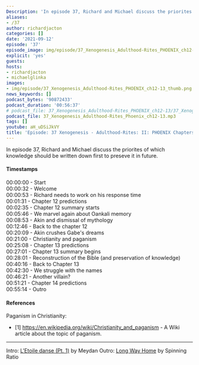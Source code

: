 ```yaml
---
Description: 'In episode 37, Richard and Michael discuss the priorites of which knowledge should be written down first to preseve it in future.'
aliases:
- /37
author: richardjacton
categories: []
date: '2021-09-12'
episode: '37'
episode_image: img/episode/37_Xenogenesis_Adulthood-Rites_PHOENIX_ch12-13_thumb.png
explicit: 'yes'
guests:
hosts:
- richardjacton
- michaelglinka
images:
- img/episode/37_Xenogenesis_Adulthood-Rites_PHOENIX_ch12-13_thumb.png
news_keywords: []
podcast_bytes: '90872433'
podcast_duration: '00:56:37'
# podcast_file: 37_Xenogenesis_Adulthood-Rites_PHOENIX_ch12-13/37_Xenogenesis_Adulthood-Rites_PHOENIX_ch12-13.mp3
podcast_file: 37_Xenogenesis_Adulthood-Rites_Phoenix_ch12-13.mp3
tags: []
youtube: aH_uDSiJkVY
title: 'Episode: 37 Xenogenesis - Adulthood-Rites: II: PHOENIX Chapters 12 & 13'
---
```


In episode 37, Richard and Michael discuss the priorites of which knowledge should be written down first to preseve it in future.

#### Timestamps

00:00:00 - Start\
00:00:32 - Welcome\
00:00:53 - Richard needs to work on his response time\
00:01:31 - Chapter 12 predictions\
00:02:35 - Chapter 12 summary starts\
00:05:46 - We marvel again about Oankali memory\
00:08:53 - Akin and dismissal of mythology\
00:12:46 - Back to the chapter 12\
00:20:09 - Akin crushes Gabe's dreams\
00:21:00 - Christianity and paganism\
00:25:08 - Chapter 13 predictions\
00:27:01 - Chapter 13 summary begins\
00:28:01 - Reconstruction of the Bible (and preservation of knowledge)\
00:40:16 - Back to Chapter 13\
00:42:30 - We struggle with the names\
00:46:21 - Another villain?\
00:51:21 - Chapter 14 predictions\
00:55:14 - Outro

#### References

Paganism in Christianity:
- [1] https://en.wikipedia.org/wiki/Christianity_and_paganism - A Wiki article about the topic of paganism.

---
Intro: [L'Etoile danse (Pt. 1)](https://freemusicarchive.org/music/Meydan/Havor/6-_LEtoile_danse_Pt_1_1738) by Meydan
Outro: [Long Way Home](https://freemusicarchive.org/music/Spinning_Ratio/Long_Way_Home/Long_Way_Home) by Spinning Ratio
